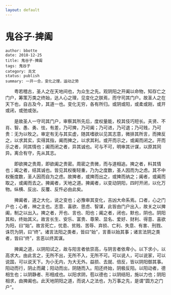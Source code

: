 ```yaml
---
layout: default
---
```


# **鬼谷子·捭阖**

```
author: bbotte
date: 2018-12-25
title: 鬼谷子-捭阖
tags: 鬼谷子
category: 古文
status: publish
summary: 一开一合，变化之理，运动之势
```


　　粤若稽古，圣人之在天地间也，为众生之先。观阴阳之开阖以命物，知存亡之门户，筹策万类之终始，达人心之理，见变化之朕焉，而守司其门户。故圣人之在天下也，自古及今，其道一也。变化无穷，各有所归。或阴或阳，或柔或刚，或开或闭，或弛或张。

　　是故圣人一守司其门户，审察其所先后，度权量能，校其伎巧短长。夫贤、不肖、智、愚、勇、怯，有差，乃可捭，乃可阖；乃可进，乃可退；乃可贱，乃可贵：无为以牧之。审定有无与其实虚，随其嗜欲以见其志意，微排其所言，而捭反之，以求其实，实得其指，阖而捭之，以求其利。或开而示之，或阖而闭之。开而示之者，同其情也；阖而闭之者，异其诚也。可与不可，明审其计谋，以原其同异。离合有守，先从其志。

　　即欲捭之贵周，即欲阖之贵密。周密之贵微，而与道相追。捭之者，料其情也；阖之者，结其诚也。皆见其权衡轻重，乃为之度数，圣人因而为之虑。其不中权衡度数，圣人因而自为之虑。故捭者，或捭而出之，或捭而纳之；阖者，或阖而取之，或阖而去之。捭阖者，天地之道。捭阖者，以变动阴阳，四时开闭，以化万物。纵横、反出、反覆、反忤必由此矣。

　　捭阖者，道之大化，说之变也；必豫审其变化，吉凶大命系焉。口者，心之门户也；心者，神之主也。志意、喜欲、思虑、智谋，此皆由门户出入，故关之以捭阖，制之以出入。捭之者，开也、言也、阳也；阖之者，闭也，默也，阴也。阴阳其和，终始其义。故言长生、安乐、富贵、尊荣、显名、爱好、财利、得意、喜欲为阳，曰“始”。故言死亡，忧患、贫贱、苦辱、弃损、亡利、失意、有害、刑戮、诛罚为阴，曰“终”。诸言法阳之类者，皆曰“始”，言善以始其事；诸言法阴之类者，皆曰“终”，言恶以终其谋。

　　捭阖之道，以阴阳试之，故与阳言者依崇高，与阴言者依卑小。以下求小，以高求大。由此言之，无所不出，无所不入，无所不可。可以说人，可以说家，可以说国，可以说天下。为小无内，为大无外。益损、去就、倍反，皆以阴阳御其事。阳动而行，阴止而藏；阳动而出，阴随而入。阳还终始，阴极反阳。以阳动者，德相生也；以阴静者、形相成也。以阳求阴，苞以德也；以阴结阳，施以力也；阴阳相求，由捭阖也。此天地阴阳之道，而说人之法也，为万事之先，是谓“圆方之门户”。


